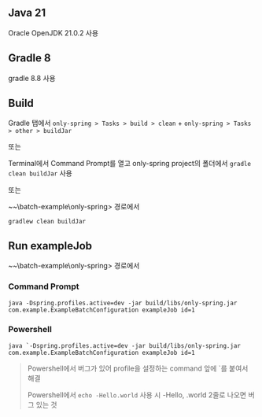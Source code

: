 ## Java 21
Oracle OpenJDK 21.0.2 사용

## Gradle 8
gradle 8.8 사용

## Build
Gradle 탭에서 `only-spring > Tasks > build > clean` + `only-spring > Tasks > other > buildJar`

또는

Terminal에서 Command Prompt를 열고 only-spring project의 폴더에서 `gradle clean buildJar` 사용

또는

~~\batch-example\only-spring> 경로에서
```shell
gradlew clean buildJar
```

## Run exampleJob
~~\batch-example\only-spring> 경로에서

### Command Prompt
```
java -Dspring.profiles.active=dev -jar build/libs/only-spring.jar com.example.ExampleBatchConfiguration exampleJob id=1
```

### Powershell
```shell
java `-Dspring.profiles.active=dev -jar build/libs/only-spring.jar com.example.ExampleBatchConfiguration exampleJob id=1
```
> Powershell에서 버그가 있어 profile을 설정하는 command 앞에 `를 붙여서 해결
>
> Powershell에서 `echo -Hello.world` 사용 시 -Hello, .world 2줄로 나오면 버그 있는 것